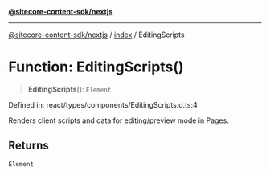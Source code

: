 [**@sitecore-content-sdk/nextjs**](../../README.md)

***

[@sitecore-content-sdk/nextjs](../../README.md) / [index](../README.md) / EditingScripts

# Function: EditingScripts()

> **EditingScripts**(): `Element`

Defined in: react/types/components/EditingScripts.d.ts:4

Renders client scripts and data for editing/preview mode in Pages.

## Returns

`Element`
